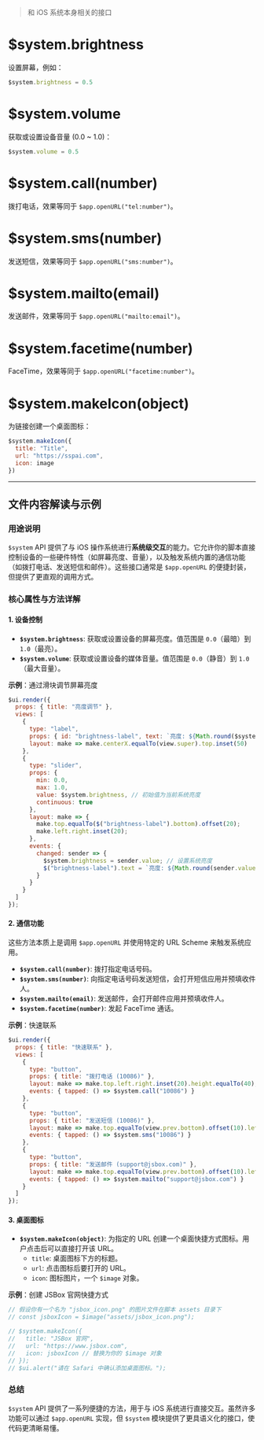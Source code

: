 > 和 iOS 系统本身相关的接口

# $system.brightness

设置屏幕，例如：

```js
$system.brightness = 0.5
```

# $system.volume

获取或设置设备音量 (0.0 ~ 1.0)：

```js
$system.volume = 0.5
```

# $system.call(number)

拨打电话，效果等同于 `$app.openURL("tel:number")`。

# $system.sms(number)

发送短信，效果等同于 `$app.openURL("sms:number")`。

# $system.mailto(email)

发送邮件，效果等同于 `$app.openURL("mailto:email")`。

# $system.facetime(number)

FaceTime，效果等同于 `$app.openURL("facetime:number")`。

# $system.makeIcon(object)

为链接创建一个桌面图标：

```js
$system.makeIcon({
  title: "Title",
  url: "https://sspai.com",
  icon: image
})
```

---

## 文件内容解读与示例

### 用途说明

`$system` API 提供了与 iOS 操作系统进行**系统级交互**的能力。它允许你的脚本直接控制设备的一些硬件特性（如屏幕亮度、音量），以及触发系统内置的通信功能（如拨打电话、发送短信和邮件）。这些接口通常是 `$app.openURL` 的便捷封装，但提供了更直观的调用方式。

### 核心属性与方法详解

#### 1. 设备控制

-   **`$system.brightness`**: 获取或设置设备的屏幕亮度。值范围是 `0.0`（最暗）到 `1.0`（最亮）。
-   **`$system.volume`**: 获取或设置设备的媒体音量。值范围是 `0.0`（静音）到 `1.0`（最大音量）。

**示例**：通过滑块调节屏幕亮度

```javascript
$ui.render({
  props: { title: "亮度调节" },
  views: [
    {
      type: "label",
      props: { id: "brightness-label", text: `亮度: ${Math.round($system.brightness * 100)}%` },
      layout: make => make.centerX.equalTo(view.super).top.inset(50)
    },
    {
      type: "slider",
      props: {
        min: 0.0,
        max: 1.0,
        value: $system.brightness, // 初始值为当前系统亮度
        continuous: true
      },
      layout: make => {
        make.top.equalTo($("brightness-label").bottom).offset(20);
        make.left.right.inset(20);
      },
      events: {
        changed: sender => {
          $system.brightness = sender.value; // 设置系统亮度
          $("brightness-label").text = `亮度: ${Math.round(sender.value * 100)}%`;
        }
      }
    }
  ]
});
```

#### 2. 通信功能

这些方法本质上是调用 `$app.openURL` 并使用特定的 URL Scheme 来触发系统应用。

-   **`$system.call(number)`**: 拨打指定电话号码。
-   **`$system.sms(number)`**: 向指定电话号码发送短信，会打开短信应用并预填收件人。
-   **`$system.mailto(email)`**: 发送邮件，会打开邮件应用并预填收件人。
-   **`$system.facetime(number)`**: 发起 FaceTime 通话。

**示例**：快速联系

```javascript
$ui.render({
  props: { title: "快速联系" },
  views: [
    {
      type: "button",
      props: { title: "拨打电话 (10086)" },
      layout: make => make.top.left.right.inset(20).height.equalTo(40),
      events: { tapped: () => $system.call("10086") }
    },
    {
      type: "button",
      props: { title: "发送短信 (10086)" },
      layout: make => make.top.equalTo(view.prev.bottom).offset(10).left.right.inset(20).height.equalTo(40),
      events: { tapped: () => $system.sms("10086") }
    },
    {
      type: "button",
      props: { title: "发送邮件 (support@jsbox.com)" },
      layout: make => make.top.equalTo(view.prev.bottom).offset(10).left.right.inset(20).height.equalTo(40),
      events: { tapped: () => $system.mailto("support@jsbox.com") }
    }
  ]
});
```

#### 3. 桌面图标

-   **`$system.makeIcon(object)`**: 为指定的 URL 创建一个桌面快捷方式图标。用户点击后可以直接打开该 URL。
    -   `title`: 桌面图标下方的标题。
    -   `url`: 点击图标后要打开的 URL。
    -   `icon`: 图标图片，一个 `$image` 对象。

**示例**：创建 JSBox 官网快捷方式

```javascript
// 假设你有一个名为 "jsbox_icon.png" 的图片文件在脚本 assets 目录下
// const jsboxIcon = $image("assets/jsbox_icon.png");

// $system.makeIcon({
//   title: "JSBox 官网",
//   url: "https://www.jsbox.com",
//   icon: jsboxIcon // 替换为你的 $image 对象
// });
// $ui.alert("请在 Safari 中确认添加桌面图标。");
```

### 总结

`$system` API 提供了一系列便捷的方法，用于与 iOS 系统进行直接交互。虽然许多功能可以通过 `$app.openURL` 实现，但 `$system` 模块提供了更具语义化的接口，使代码更清晰易懂。 
